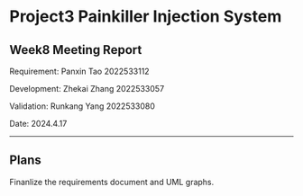 # Project3 Painkiller Injection System 
## Week8 Meeting Report
Requirement: Panxin Tao 2022533112

Development: Zhekai Zhang 2022533057

Validation: Runkang Yang 2022533080

Date: 2024.4.17

---

## Plans

Finanlize the requirements document and UML graphs.